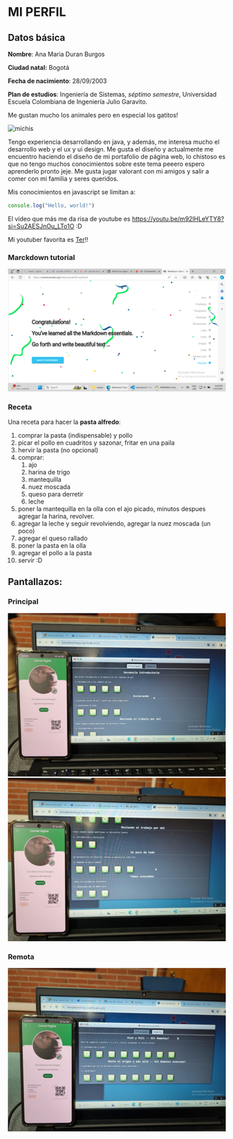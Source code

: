 # MI PERFIL

## Datos básica

**Nombre**: Ana Maria Duran Burgos

**Ciudad natal:** Bogotá

**Fecha de nacimiento**: 28/09/2003

**Plan de estudios**: Ingeniería de Sistemas, *séptimo semestre*, Universidad Escuela Colombiana de Ingeniería Julio Garavito.

Me gustan mucho los animales pero en especial los gatitos!

![michis](https://media.ambito.com/p/e31ec80599101794839617073dc319e7/adjuntos/239/imagenes/040/456/0040456806/gatos-portadajpg.jpg)

Tengo experiencia desarrollando en java, y además, me interesa mucho el desarrollo web y el ux y ui design. Me gusta el diseño y actualmente me encuentro haciendo el diseño de mi portafolio de página web, lo chistoso es que no tengo muchos conocimientos sobre este tema peeero espero aprenderlo pronto jeje. Me gusta jugar valorant con mi amigos y salir a comer con mi familia y seres queridos.

Mis conocimientos en javascript se limitan a:

```jsx
console.log("Hello, world!")
```

El vídeo que más me da risa de youtube es https://youtu.be/m92lHLeYTY8?si=Su2AESJnOu_LTo1O :D

Mi youtuber favorita es [Ter](https://www.youtube.com/@Ter)!!

### Marckdown tutorial
![mdtutorial](MicrosoftTeams-image.png)


### Receta
Una receta para hacer la **pasta alfredo**:

1. comprar la pasta (indispensable) y pollo
2. picar el pollo en cuadritos y sazonar, fritar en una paila
3. hervir la pasta (no opcional)
4. comprar:
    1. ajo
    2. harina de trigo
    3. mantequilla
    4. nuez moscada
    5. queso para derretir
    6. leche
5. poner la mantequilla en la olla con el ajo picado, minutos despues agregar la harina, revolver.
6. agregar la leche y seguir revolviendo, agregar la nuez moscada (un poco)
7. agregar el queso rallado
8. poner la pasta en la olla
9. agregar el pollo a la pasta
10. servir :D

## Pantallazos:

### Principal
![principal1](principal1.jpg)
![principal2](principal2.jpg)

### Remota
![principal2](remota.jpg)
